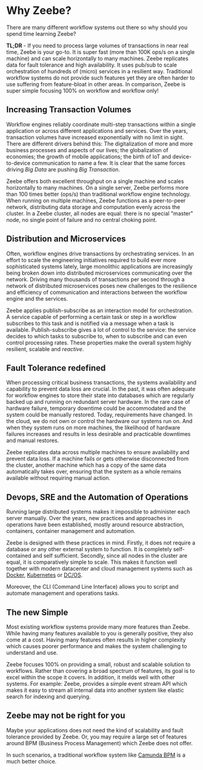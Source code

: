 # Why Zeebe? 

There are many different workflow systems out there so why should you spend time learning Zeebe?

**TL;DR** - If you need to process large volumes of transactions in near real time, Zeebe is your go-to. It is super fast (more than 100K ops/s on a single machine) and can scale horizontally to many machines. Zeebe replicates data for fault tolerance and high availability. It uses pub/sub to scale orchestration of hundreds of (micro) services in a resilient way. Traditional workflow systems do not provide such features yet they are often harder to use suffering from feature-bloat in other areas. In comparison, Zeebe is super simple focusing 100% on workflow and workflow only!

## Increasing Transaction Volumes

Workflow engines reliably coordinate multi-step transactions within a single application or across different applications and services. Over the years, transaction volumes have increased exponentially with no limit in sight. There are different drivers behind this: The digitalization of more and more business processes and aspects of our lives; the globalization of economies; the growth of mobile applications; the birth of IoT and device-to-device communication to name a few. It is clear that the same forces driving _Big Data_ are pushing _Big Transaction_.

Zeebe offers both excellent throughput on a single machine and scales horizontally to many machines. On a single server, Zeebe performs more than 100 times better (ops/s) than traditional workflow engine technology. When running on multiple machines, Zeebe functions as a peer-to-peer network, distributing data storage and computation evenly across the cluster. In a Zeebe cluster, all nodes are equal: there is no special "master" node, no single point of failure and no central choking point.

## Distribution and Microservices  

Often, workflow engines drive transactions by orchestrating services. In an effort to scale the engineering initiatives required to build ever more sophisticated systems lately, large monolithic applications are increasingly being broken down into distributed microservices communicating over the network. Driving many thousands of transactions per second through a network of distributed microservices poses new challenges to the resilience and efficiency of communication and interactions between the workflow engine and the services.

Zeebe applies publish-subscribe as an interaction model for orchestration. A service capable of performing a certain task or step in a workflow subscribes to this task and is notified via a message when a task is available. Publish-subscribe gives a lot of control to the service: the service decides to which tasks to subscribe to, when to subscribe and can even control processing rates. These properties make the overall system highly resilient, scalable and _reactive_.

## Fault Tolerance redefined

When processing critical business transactions, the systems availability and capability to prevent data loss are crucial. In the past, it was often adequate for workflow engines to store their state into databases which are regularly backed up and running on redundant server hardware. In the rare case of hardware failure, temporary downtime could be accommodated and the system could be manually restored. Today, requirements have changed. In the cloud, we do not own or control the hardware our systems run on. And when they system runs on more machines, the likelihood of hardware failures increases and results in less desirable and practicable downtimes and manual restores.

Zeebe replicates data across multiple machines to ensure availability and prevent data loss. If a machine fails or gets otherwise disconnected from the cluster, another machine which has a copy of the same data automatically takes over, ensuring that the system as a whole remains available without requiring manual action.

## Devops, SRE and the Automation of Operations

Running large distributed systems makes it impossible to administer each server manually. Over the years, new practices and approaches in operations have been established, mostly around resource abstraction, containers, container management and automation.

Zeebe is designed with these practices in mind. Firstly, it does not require a database or any other external system to function. It is completely self-contained and self sufficient. Secondly, since all nodes in the cluster are equal, it is comparatively simple to scale. This makes it function well together with modern datacenter and cloud management systems such as [Docker](https://www.docker.com/), [Kubernetes](https://kubernetes.io/) or [DC/OS](https://dcos.io/).

Moreover, the CLI (Command Line Interface) allows you to script and automate management and operations tasks.

## The new Simple

Most existing workflow systems provide many more features than Zeebe. While having many features available to you is generally positive, they also come at a cost. Having many features often results in higher complexity which causes poorer performance and makes the system challenging to understand and use.

Zeebe focuses 100% on providing a small, robust and scalable solution to workflows. Rather than covering a broad spectrum of features, its goal is to excel within the scope it covers. In addition, it melds well with other systems. For example: Zeebe, provides a simple event stream API which makes it easy to stream all internal data into another system like elastic search for indexing and querying.

## Zeebe may not be right for you

Maybe your applications does not need the kind of scalability and fault tolerance provided by Zeebe. Or, you may require a large set of features around BPM (Business Process Management) which Zeebe does not offer.

In such scenarios, a traditional workflow system like [Camunda BPM](https://camunda.org) is a much better choice.
